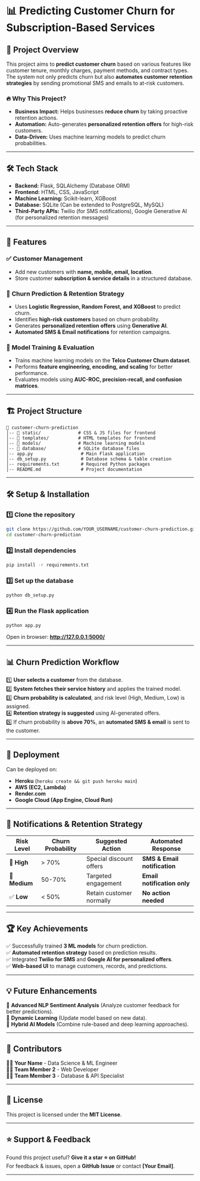 # 📊 Predicting Customer Churn for Subscription-Based Services 

## 🚀 Project Overview  
This project aims to **predict customer churn** based on various features like customer tenure, monthly charges, payment methods, and contract types. The system not only predicts churn but also **automates customer retention strategies** by sending promotional SMS and emails to at-risk customers.  

### 🔥 **Why This Project?**
- **Business Impact:** Helps businesses **reduce churn** by taking proactive retention actions.  
- **Automation:** Auto-generates **personalized retention offers** for high-risk customers.  
- **Data-Driven:** Uses machine learning models to predict churn probabilities.  

---

## 🛠️ **Tech Stack**
- **Backend:** Flask, SQLAlchemy (Database ORM)  
- **Frontend:** HTML, CSS, JavaScript  
- **Machine Learning:** Scikit-learn, XGBoost  
- **Database:** SQLite (Can be extended to PostgreSQL, MySQL)  
- **Third-Party APIs:** Twilio (for SMS notifications), Google Generative AI (for personalized retention messages)  

---

## 📌 **Features**
### ✅ Customer Management  
- Add new customers with **name, mobile, email, location**.  
- Store customer **subscription & service details** in a structured database.  

### 🔮 **Churn Prediction & Retention Strategy**
- Uses **Logistic Regression, Random Forest, and XGBoost** to predict churn.  
- Identifies **high-risk customers** based on churn probability.  
- Generates **personalized retention offers** using **Generative AI**.  
- **Automated SMS & Email notifications** for retention campaigns.  

### 📡 **Model Training & Evaluation**
- Trains machine learning models on the **Telco Customer Churn dataset**.  
- Performs **feature engineering, encoding, and scaling** for better performance.  
- Evaluates models using **AUC-ROC, precision-recall, and confusion matrices**.  

---

## 🏗️ **Project Structure**
```
📂 customer-churn-prediction
│-- 📁 static/              # CSS & JS files for frontend
│-- 📁 templates/           # HTML templates for frontend
│-- 📁 models/              # Machine learning models
│-- 📁 database/            # SQLite database files
│-- app.py                  # Main Flask application
│-- db_setup.py             # Database schema & table creation
│-- requirements.txt        # Required Python packages
│-- README.md               # Project documentation
```

---

## 🛠️ **Setup & Installation**
### 1️⃣ **Clone the repository**
```bash
git clone https://github.com/YOUR_USERNAME/customer-churn-prediction.git
cd customer-churn-prediction
```

### 2️⃣ **Install dependencies**
```bash
pip install -r requirements.txt
```

### 3️⃣ **Set up the database**
```bash
python db_setup.py
```

### 4️⃣ **Run the Flask application**
```bash
python app.py
```
Open in browser: **http://127.0.0.1:5000/**  

---

## 📊 **Churn Prediction Workflow**
1️⃣ **User selects a customer** from the database.  
2️⃣ **System fetches their service history** and applies the trained model.  
3️⃣ **Churn probability is calculated**, and risk level (High, Medium, Low) is assigned.  
4️⃣ **Retention strategy is suggested** using AI-generated offers.  
5️⃣ If churn probability is **above 70%**, an **automated SMS & email** is sent to the customer.  

---

## 📡 **Deployment**
Can be deployed on:
- **Heroku** (`heroku create && git push heroku main`)
- **AWS (EC2, Lambda)**
- **Render.com**
- **Google Cloud (App Engine, Cloud Run)**

---

## 📧 **Notifications & Retention Strategy**
| Risk Level  | Churn Probability | Suggested Action | Automated Response |
|-------------|------------------|------------------|--------------------|
| 🚨 **High** | > 70% | Special discount offers | **SMS & Email notification** |
| 🤔 **Medium** | 50-70% | Targeted engagement | **Email notification only** |
| ✅ **Low** | < 50% | Retain customer normally | **No action needed** |

---

## 🏆 **Key Achievements**
✅ Successfully trained **3 ML models** for churn prediction.  
✅ **Automated retention strategy** based on prediction results.  
✅ Integrated **Twilio for SMS** and **Google AI for personalized offers**.  
✅ **Web-based UI** to manage customers, records, and predictions.  

---

## 💡 **Future Enhancements**
🔹 **Advanced NLP Sentiment Analysis** (Analyze customer feedback for better predictions).  
🔹 **Dynamic Learning** (Update model based on new data).  
🔹 **Hybrid AI Models** (Combine rule-based and deep learning approaches).  

---

## 🤝 **Contributors**
👨‍💻 **Your Name** - Data Science & ML Engineer  
👩‍💻 **Team Member 2** - Web Developer  
👨‍💻 **Team Member 3** - Database & API Specialist  

---

## 📜 **License**
This project is licensed under the **MIT License**.

---

## ⭐ **Support & Feedback**
Found this project useful? **Give it a star ⭐ on GitHub!**  
For feedback & issues, open a **GitHub Issue** or contact **[Your Email]**.  

---
